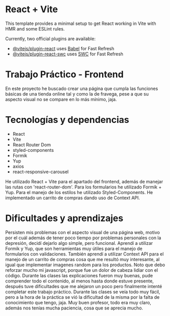 # React + Vite

This template provides a minimal setup to get React working in Vite with HMR and some ESLint rules.

Currently, two official plugins are available:

- [@vitejs/plugin-react](https://github.com/vitejs/vite-plugin-react/blob/main/packages/plugin-react/README.md) uses [Babel](https://babeljs.io/) for Fast Refresh
- [@vitejs/plugin-react-swc](https://github.com/vitejs/vite-plugin-react-swc) uses [SWC](https://swc.rs/) for Fast Refresh

# Trabajo Práctico - Frontend

En este proyecto he buscado crear una página que cumpla las funciones básicas de una tienda online tal y como la de fravega, pese a que su aspecto visual no se compare en lo más mínimo, jaja.

# Tecnologías y dependencias
- React
- Vite
- React Router Dom
- styled-components
- Formik
- Yup
- axios
- react-responsive-carousel

He utilizado React + Vite para el apartado del frontend, además de manejar las rutas con 'react-router-dom'.
Para los formularios he utilizado Formik + Yup.
Para el manejo de los estilos he utilizado Styled-Components.
He implementado un carrito de compras dando uso de Context API.

# Dificultades y aprendizajes

Persisten mis problemas con el aspecto visual de una página web, motivo por el cuál además de tener poco tiempo por problemas personales con la depresión, decidí dejarlo algo simple, pero funcional.
Aprendí a utilizar Formik y Yup, que son herramientas muy útiles para el manejo de formularios con validaciones.
También aprendí a utilizar Context API para el manejo de un carrito de compras cosa que me resultó muy interesante, al igual que implementar imagenes random para los productos.
Noto que debo reforzar mucho mi javascript, porque fue un dolor de cabeza lidiar con el código.
Durante las clases las explicaciones fueron muy buenas, pude comprender todo el contenido, al menos hasta donde estuve presente, después tuve dificultades que me alejaron un poco pero finalmente intenté completar este trabajo práctico. Durante las clases se veía todo muy fácil, pero a la hora de la práctica se vió la dificultad de la misma por la falta de conocimiento que tengo, jaja.
Muy buen profesor, todo era muy claro, además nos tenías mucha paciencia, cosa que se aprecia mucho.